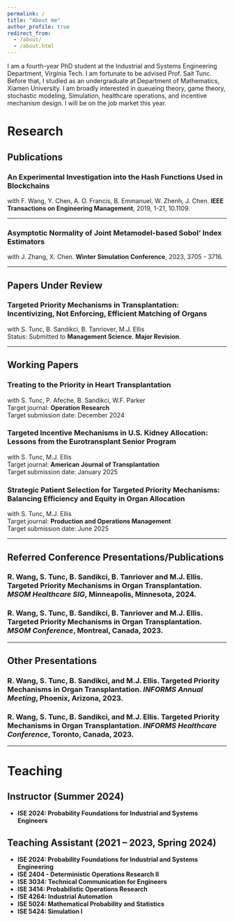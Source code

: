 ```yaml
---
permalink: /
title: "About me"
author_profile: true
redirect_from: 
  - /about/
  - /about.html
---
```


I am a fourth-year PhD student at the Industrial and Systems Engineering Department, Virginia Tech. I am fortunate to be advised Prof. Sait Tunc. Before that, I studied as an undergraduate at Department of Mathematics, Xiamen University. I am broadly interested in queueing theory, game theory, stochastic modeling, Simulation, healthcare operations, and incentive mechanism design. I will be on the job market this year. 

# Research

## Publications

### An Experimental Investigation into the Hash Functions Used in Blockchains
with F. Wang, Y. Chen, A. O. Francis, B. Emmanuel, W. Zhenh, J. Chen. **IEEE Transactions on Engineering Management**, 2019, 1-21, 10.1109. 

---

### Asymptotic Normality of Joint Metamodel-based Sobol’ Index Estimators
with J. Zhang, X. Chen. **Winter Simulation Conference**, 2023, 3705 - 3716.

---

## Papers Under Review

### Targeted Priority Mechanisms in Transplantation: Incentivizing, Not Enforcing, Efficient Matching of Organs  
with S. Tunc, B. Sandikci, B. Tanriover, M.J. Ellis  
Status: Submitted to **Management Science**. **Major Revision**.  

---

## Working Papers  

### Treating to the Priority in Heart Transplantation  
with S. Tunc, P. Afeche, B. Sandikci, W.F. Parker  
Target journal: **Operation Research**  
Target submission date: December 2024  

### Targeted Incentive Mechanisms in U.S. Kidney Allocation: Lessons from the Eurotransplant Senior Program  
with S. Tunc, M.J. Ellis  
Target journal: **American Journal of Transplantation**  
Target submission date: January 2025  

### Strategic Patient Selection for Targeted Priority Mechanisms: Balancing Efficiency and Equity in Organ Allocation  
with S. Tunc, M.J. Ellis  
Target journal: **Production and Operations Management**  
Target submission date: June 2025  
 
---

## Referred Conference Presentations/Publications  

### R. Wang, S. Tunc, B. Sandikci, B. Tanriover and M.J. Ellis. Targeted Priority Mechanisms in Organ Transplantation. *MSOM Healthcare SIG*, Minneapolis, Minnesota, 2024.  
### R. Wang, S. Tunc, B. Sandikci, B. Tanriover and M.J. Ellis. Targeted Priority Mechanisms in Organ Transplantation. *MSOM Conference*, Montreal, Canada, 2023.  

---

## Other Presentations  

### R. Wang, S. Tunc, B. Sandikci, and M.J. Ellis. Targeted Priority Mechanisms in Organ Transplantation. *INFORMS Annual Meeting*, Phoenix, Arizona, 2023.  
### R. Wang, S. Tunc, B. Sandikci, and M.J. Ellis. Targeted Priority Mechanisms in Organ Transplantation. *INFORMS Healthcare Conference*, Toronto, Canada, 2023.  

---

# Teaching  

## Instructor (Summer 2024)  

- **ISE 2024: Probability Foundations for Industrial and Systems Engineers**  

## Teaching Assistant (2021 – 2023, Spring 2024)  

- **ISE 2024: Probability Foundations for Industrial and Systems Engineering**  
- **ISE 2404 - Deterministic Operations Research II**  
- **ISE 3034: Technical Communication for Engineers**  
- **ISE 3414: Probabilistic Operations Research**  
- **ISE 4264: Industrial Automation**  
- **ISE 5024: Mathematical Probability and Statistics**  
- **ISE 5424: Simulation I**
